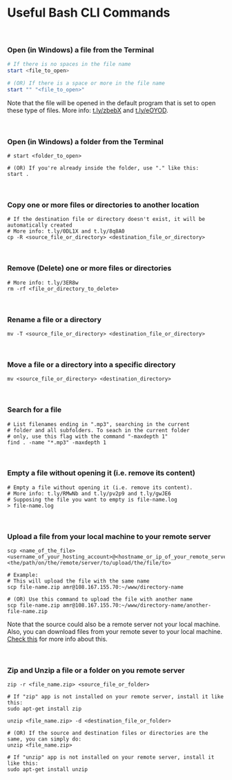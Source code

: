 # Useful Bash CLI Commands

<br>

### Open (in Windows) a file from the Terminal

```powershell
# If there is no spaces in the file name 
start <file_to_open>

# (OR) If there is a space or more in the file name
start "" "<file_to_open>"
```

Note that the file will be opened in the default program that is set to open these type of files. More info: [t.ly/zbebX](https://t.ly/zbebX) and [t.ly/eOYOD](https://t.ly/eOYOD).

<br>

### Open (in Windows) a folder from the Terminal

```shell
# start <folder_to_open>

# (OR) If you're already inside the folder, use "." like this:
start .
```

<br>

### Copy one or more files or directories to another location

```shell
# If the destination file or directory doesn't exist, it will be automatically created
# More info: t.ly/0DL1X and t.ly/8q8A0
cp -R <source_file_or_directory> <destination_file_or_directory>
```

<br>

### Remove (Delete) one or more files or directories

```shell
# More info: t.ly/3ER8w
rm -rf <file_or_directory_to_delete>
```

<br>

### Rename a file or a directory

```shell
mv -T <source_file_or_directory> <destination_file_or_directory>
```

<br>

### Move a file or a directory into a specific directory

```shell
mv <source_file_or_directory> <destination_directory>
```

<br>

### Search for a file

```shell
# List filenames ending in ".mp3", searching in the current
# folder and all subfolders. To seach in the current folder
# only, use this flag with the command "-maxdepth 1"
find . -name "*.mp3" -maxdepth 1
```

<br>

### Empty a file without opening it (i.e. remove its content)

```shell
# Empty a file without opening it (i.e. remove its content). 
# More info: t.ly/RMwNb and t.ly/pv2p9 and t.ly/gwJE6
# Supposing the file you want to empty is file-name.log
> file-name.log
```

<br>

### Upload a file from your local machine to your remote server

```shell
scp <name_of_the_file> <username_of_your_hosting_account>@<hostname_or_ip_of_your_remote_server>:<the/path/on/the/remote/server/to/upload/the/file/to>

# Example:
# This will upload the file with the same name
scp file-name.zip amr@108.167.155.70:~/www/directory-name

# (OR) Use this command to upload the file with another name
scp file-name.zip amr@108.167.155.70:~/www/directory-name/another-file-name.zip
```

Note that the source could also be a remote server not your local machine. Also, you can download files from your remote sever to your local machine. [Check this](https://superuser.com/a/850743/398793) for more info about this.

<br>

### Zip and Unzip a file or a folder on you remote server

```shell
zip -r <file_name.zip> <source_file_or_folder>

# If "zip" app is not installed on your remote server, install it like this:
sudo apt-get install zip
```

```shell
unzip <file_name.zip> -d <destination_file_or_folder>

# (OR) If the source and destination files or directories are the same, you can simply do:
unzip <file_name.zip>

# If "unzip" app is not installed on your remote server, install it like this:
sudo apt-get install unzip
```

<br>
